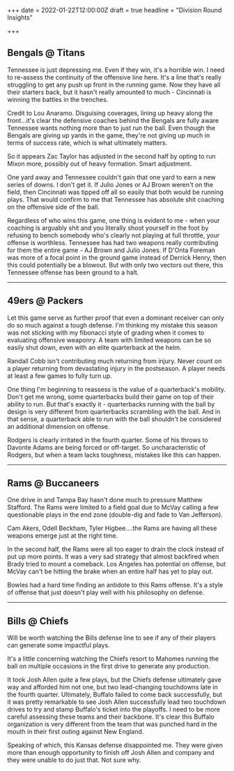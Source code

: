 +++
date = 2022-01-22T12:00:00Z
draft = true
headline = "Division Round Insights"

+++
## Bengals @ Titans

Tennessee is just depressing me. Even if they win, it's a horrible win. I need to re-assess the continuity of the offensive line here. It's a line that's really struggling to get any push up front in the running game. Now they have all their starters back, but it hasn't really amounted to much - Cincinnati is winning the battles in the trenches.

Credit to Lou Anaramo. Disguising coverages, lining up heavy along the front...it's clear the defensive coaches behind the Bengals are fully aware Tennessee wants nothing more than to just run the ball. Even though the Bengals are giving up yards in the game, they're not giving up much in terms of success rate, which is what ultimately matters.

So it appears Zac Taylor has adjusted in the second half by opting to run Mixon more, possibly out of heavy formation. Smart adjustment.

One yard away and Tennessee couldn't gain that one yard to earn a new series of downs. I don't get it. If Julio Jones or AJ Brown weren't on the field, then Cincinnati was tipped off all so easily that both would be running plays. That would confirm to me that Tennessee has absolute shit coaching on the offensive side of the ball.

Regardless of who wins this game, one thing is evident to me - when your coaching is arguably shit and you literally shoot yourself in the foot by refusing to bench somebody who's clearly not playing at full throttle, your offense is worthless. Tennessee has had two weapons really contributing for them the entire game - AJ Brown and Julio Jones. If D'Onta Foreman was more of a focal point in the ground game instead of Derrick Henry, then this could potentially be a blowout. But with only two vectors out there, this Tennessee offense has been ground to a halt.

***

## 49ers @ Packers

Let this game serve as further proof that even a dominant receiver can only do so much against a tough defense. I'm thinking my mistake this season was not sticking with my fibonacci style of grading when it comes to evaluating offensive weaponry. A team with limited weapons can be so easily shut down, even with an elite quarterback at the helm.

Randall Cobb isn't contributing much returning from injury. Never count on a player returning from devastating injury in the postseason. A player needs at least a few games to fully turn up.

One thing I'm beginning to reassess is the value of a quarterback's mobility. Don't get me wrong, some quarterbacks build their game on top of their ability to run. But that's exactly it - quarterbacks running with the ball by design is very different from quarterbacks scrambling with the ball. And in that sense, a quarterback able to run with the ball shouldn't be considered an additional dimension on offense.

Rodgers is clearly irritated in the fourth quarter. Some of his throws to Davonte Adams are being forced or off-target. So uncharacteristic of Rodgers, but when a team lacks toughness, mistakes like this can happen.

***

## Rams @ Buccaneers

One drive in and Tampa Bay hasn't done much to pressure Matthew Stafford. The Rams were limited to a field goal due to McVay calling a few questionable plays in the end zone (double-dig and fade to Van Jefferson). 

Cam Akers, Odell Beckham, Tyler Higbee....the Rams are having all these weapons emerge just at the right time.

In the second half, the Rams were all too eager to drain the clock instead of put up more points. It was a very sad strategy that almost backfired when Brady tried to mount a comeback. Los Angeles has potential on offense, but McVay can't be hitting the brake when an entire half has yet to play out.

Bowles had a hard time finding an antidote to this Rams offense. It's a style of offense that just doesn't play well with his philosophy on defense.

***

## Bills @ Chiefs

Will be worth watching the Bills defense line to see if any of their players can generate some impactful plays.

It's a little concerning watching the Chiefs resort to Mahomes running the ball on multiple occasions in the first drive to generate any production. 

It took Josh Allen quite a few plays, but the Chiefs defense ultimately gave way and afforded him not one, but two lead-changing touchdowns late in the fourth quarter. Ultimately, Buffalo failed to come back successfully, but it was pretty remarkable to see Josh Allen successfully lead two touchdown drives to try and stamp Buffalo's ticket into the playoffs. I need to be more careful assessing these teams and their backbone. It's clear this Buffalo organization is very different from the team that was punched hard in the mouth in their first outing against New England.

Speaking of which, this Kansas defense disappointed me. They were given more than enough opportunity to finish off Josh Allen and company and they were unable to do just that. Not sure why. 